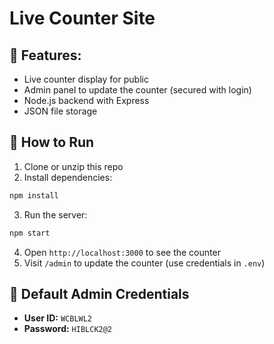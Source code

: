 # Live Counter Site

## 📄 Features:
- Live counter display for public
- Admin panel to update the counter (secured with login)
- Node.js backend with Express
- JSON file storage

## 🚀 How to Run

1. Clone or unzip this repo
2. Install dependencies:
```bash
npm install
```
3. Run the server:
```bash
npm start
```
4. Open `http://localhost:3000` to see the counter
5. Visit `/admin` to update the counter (use credentials in `.env`)

## 🔐 Default Admin Credentials
- **User ID:** `WCBLWL2`
- **Password:** `HIBLCK2@2`